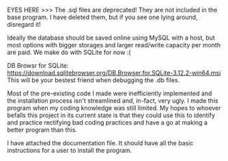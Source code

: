 EYES HERE >>> The .sql files are deprecated! They are not included in the base program. I have deleted them, but if you see one lying around, disregard it!


Ideally the database should be saved online using MySQL with a host, but most options with bigger storages and larger read/write capacity per month are paid. We make do with SQLite for now :(

DB Browsr for SQLite: https://download.sqlitebrowser.org/DB.Browser.for.SQLite-3.12.2-win64.msi
This will be your bestest friend when debugging the .db files.

Most of the pre-existing code I made were inefficiently implemented and the installation process isn't streamlined and, in-fact, very ugly. I made this program when my coding knowledge was still limited. My hopes to whoever befalls this project in its current state is that they could use this to identify and practice rectifying bad coding practices and have a go at making a better program than this.



I have attached the documentation file. It should have all the basic instructions for a user to install the program.
